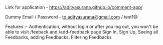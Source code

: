 Link for application - https://adityasurana.github.io/comment-app/

Dummy Email / Password - to.adityasurana@gmail.com / test1@


Features :-
Authentication, without login or after you log out, you won't be able to visit /feeback and /add-feedback page
Sign In, Sign Up, Seeing all Feedbacks, adding Feedbacks, Filtering Feedbacks
